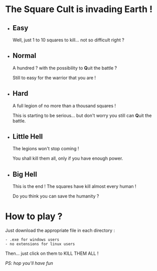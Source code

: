 # The Square Cult is invading Earth !

- ## Easy
    Well, just 1 to 10 squares to kill... not so difficult right ?

- ## Normal
    A hundred ? with the possibility to **Q**uit the battle ?

    Still to easy for the warrior that you are !

- ## Hard
    A full legion of no more than a thousand squares !
    
    This is starting to be serious... but don't worry you still can **Q**uit the battle.

- ## Little Hell
    The legions won't stop coming !

    You shall kill them all, only if you have enough power.

- ## Big Hell
    This is the end ! The squares have kill almost every human !

    Do you think you can save the humanity ?

# How to play ?
Just download the appropriate file in each directory :
    
    - .exe for windows users
    - no extensions for linux users

Then... just click on them to KILL THEM ALL !

*PS: hop you'll have fun*